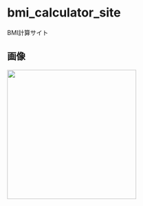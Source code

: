 # bmi_calculator_site
BMI計算サイト

## 画像

<img src="https://user-images.githubusercontent.com/92189386/157832919-3b07a6c9-1dc6-4bd8-8477-ee2ed8aef2fe.png" width="300">

